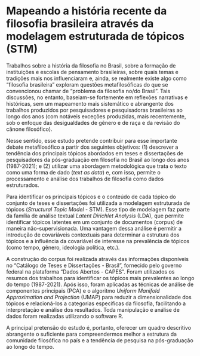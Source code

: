 # Mapeando a história recente da filosofia brasileira através da modelagem estruturada de tópicos (STM)
Trabalhos sobre a história da filosofia no Brasil, sobre a formação de instituições e escolas de pensamento brasileiras, sobre quais temas e tradições mais nos influenciaram e, ainda, se realmente existe algo como “filosofia brasileira” exploram questões metafilosóficas do que se convencionou chamar de “problema da filosofia no/do Brasil”. Tais discussões, no entanto, baseiam-se fortemente em reflexões narrativas e históricas, sem um mapeamento mais sistemático e abrangente dos trabalhos produzidos por pesquisadores e pesquisadoras brasileiras ao longo dos anos (com notáveis exceções produzidas, mais recentemente, sob o enfoque das desigualdades de gênero e de raça e da revisão do cânone filosófico). 

Nesse sentido, esse estudo pretende contribuir para esse importante debate metafilosófico a partir dos seguintes objetivos: (1) descrever a tendência dos principais tópicos abordados em teses e dissertações de pesquisadores da pós-graduação em filosofia no Brasil ao longo dos anos (1987-2021); e (2) utilizar uma abordagem metodológica que trata o texto como uma forma de dado (*text as data*) e, com isso, permite o processamento e análise dos trabalhos de filosofia como dados estruturados. 

Para identificar os principais tópicos e o conteúdo de cada tópico do conjunto de teses e dissertações foi utilizada a modelagem estruturada de tópicos (*Structural Topic Model* - STM). Esse tipo de modelagem faz parte da família de análise textual *Latent Dirichlet Analysis* (LDA), que permite identificar tópicos latentes em um conjunto de documentos (corpus) de maneira não-supervisionada. Uma vantagem dessa análise é permitir a introdução de covariáveis contextuais para determinar a estrutura dos tópicos e a influência da covariável de interesse na prevalência de tópicos (como tempo, gênero, ideologia política, etc.).

A construção do corpus foi realizada através das informações disponíveis no “Catálogo de Teses e Dissertações - Brasil”, fornecido pelo governo federal na plataforma “Dados Abertos - CAPES”. Foram utilizados os resumos dos trabalhos para identificar os tópicos mais prevalentes ao longo do tempo (1987-2021). Após isso, foram aplicadas as técnicas de análise de componentes principais (PCA) e o algoritmo *Uniform Manifold Approximation and Projection* (UMAP) para reduzir a dimensionalidade dos tópicos e relacioná-los a categorias específicas da filosofia, facilitando a interpretação e análise dos resultados. Toda manipulação e análise de dados foram realizadas utilizando o software R. 

A principal pretensão do estudo é, portanto, oferecer um quadro descritivo abrangente o suficiente para compreendermos melhor a estrutura da comunidade filosófica no país e a tendência de pesquisa na pós-graduação ao longo do tempo. 
